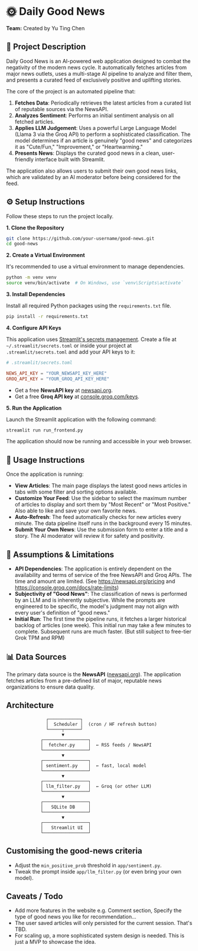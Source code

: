 # 🌞 Daily Good News

**Team:** Created by Yu Ting Chen

## 📖 Project Description

Daily Good News is an AI-powered web application designed to combat the negativity of the modern news cycle. It automatically fetches articles from major news outlets, uses a multi-stage AI pipeline to analyze and filter them, and presents a curated feed of exclusively positive and uplifting stories.

The core of the project is an automated pipeline that:
1.  **Fetches Data**: Periodically retrieves the latest articles from a curated list of reputable sources via the NewsAPI.
2.  **Analyzes Sentiment**: Performs an initial sentiment analysis on all fetched articles.
3.  **Applies LLM Judgement**: Uses a powerful Large Language Model (Llama 3 via the Groq API) to perform a sophisticated classification. The model determines if an article is genuinely "good news" and categorizes it as "Cute/Fun," "Improvement," or "Heartwarming."
4.  **Presents News**: Displays the curated good news in a clean, user-friendly interface built with Streamlit.

The application also allows users to submit their own good news links, which are validated by an AI moderator before being considered for the feed.

## ⚙️ Setup Instructions

Follow these steps to run the project locally.

**1. Clone the Repository**

```bash
git clone https://github.com/your-username/good-news.git
cd good-news
```

**2. Create a Virtual Environment**

It's recommended to use a virtual environment to manage dependencies.

```bash
python -m venv venv
source venv/bin/activate  # On Windows, use `venv\Scripts\activate`
```

**3. Install Dependencies**

Install all required Python packages using the `requirements.txt` file.

```bash
pip install -r requirements.txt
```

**4. Configure API Keys**

This application uses [Streamlit's secrets management](https://docs.streamlit.io/library/advanced-features/secrets-management). Create a file at `~/.streamlit/secrets.toml` or inside your project at `.streamlit/secrets.toml` and add your API keys to it:

```toml
# .streamlit/secrets.toml

NEWS_API_KEY = "YOUR_NEWSAPI_KEY_HERE"
GROQ_API_KEY = "YOUR_GROQ_API_KEY_HERE"
```

*   Get a free **NewsAPI key** at [newsapi.org](https://newsapi.org).
*   Get a free **Groq API key** at [console.groq.com/keys](https://console.groq.com/keys).

**5. Run the Application**

Launch the Streamlit application with the following command:

```bash
streamlit run run_frontend.py
```

The application should now be running and accessible in your web browser.

## 🚀 Usage Instructions

Once the application is running:
*   **View Articles**: The main page displays the latest good news articles in tabs with some filter and sorting options available.
*   **Customize Your Feed**: Use the sidebar to select the maximum number of articles to display and sort them by "Most Recent" or "Most Positive." Also able to like and save your own favorite news.
*   **Auto-Refresh**: The feed automatically checks for new articles every minute. The data pipeline itself runs in the background every 15 minutes.
*   **Submit Your Own News**: Use the submission form to enter a title and a story. The AI moderator will review it for safety and positivity.

## 📝 Assumptions & Limitations

*   **API Dependencies**: The application is entirely dependent on the availability and terms of service of the free NewsAPI and Groq APIs. The time and amount are limited. (See https://newsapi.org/pricing and https://console.groq.com/docs/rate-limits)
*   **Subjectivity of "Good News"**: The classification of news is performed by an LLM and is inherently subjective. While the prompts are engineered to be specific, the model's judgment may not align with every user's definition of "good news."
*   **Initial Run**: The first time the pipeline runs, it fetches a larger historical backlog of articles (one week). This initial run may take a few minutes to complete. Subsequent runs are much faster. (But still subject to free-tier Grok TPM and RPM)

## 📊 Data Sources

The primary data source is the **NewsAPI** ([newsapi.org](https://newsapi.org)). The application fetches articles from a pre-defined list of major, reputable news organizations to ensure data quality.

## Architecture

```
               ┌────────────┐
               │  Scheduler │  (cron / HF refresh button)
               └─────┬──────┘
                     ▼
             ┌─────────────────┐
             │  fetcher.py     │  ← RSS feeds / NewsAPI
             └─────────────────┘
                     ▼
             ┌─────────────────┐
             │ sentiment.py    │  ← fast, local model
             └─────────────────┘
                     ▼
             ┌─────────────────┐
             │ llm_filter.py   │  ← Groq (or other LLM)
             └─────────────────┘
                     ▼
             ┌─────────────────┐
             │   SQLite DB     │
             └─────────────────┘
                     ▼
             ┌─────────────────┐
             │   Streamlit UI  │
             └─────────────────┘
```

## Customising the good-news criteria

* Adjust the `min_positive_prob` threshold in `app/sentiment.py`.
* Tweak the prompt inside `app/llm_filter.py` (or even bring your own model).

## Caveats / Todo

* Add more features in the website e.g. Comment section, Specify the type of good news you like for recommendation...
* The user saved articles will only persisted for the current session. That's TBD.
* For scaling up, a more sophisticated system design is needed. This is just a MVP to showcase the idea.